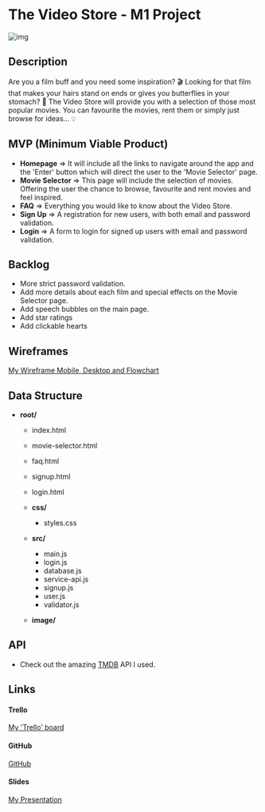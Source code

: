 # The Video Store - M1 Project

![img](https://lh3.googleusercontent.com/Z9Tcpu7ziJA4swGvUFSS5pEA-JleC5i3M0txIOxjN2U7sGDfaRQ6VBBVjJiBKB3pvxllyn3z9OpX5F7qVbJVGlu240U5JR7o39NI02Sr17bXiH15KDx3R8TO7_nMv32bk8KIIGyF_UE)

## Description

Are you a film buff and you need some inspiration? 🎬 Looking for that film that makes your hairs stand on ends or gives you butterflies in your stomach? 🦋 The Video Store will provide you with a selection of those most popular movies. You can favourite the movies, rent them or simply just browse for ideas... 💡



## MVP (Minimum Viable Product)

- **Homepage** => It will include all the links to navigate around the app and the 'Enter' button which will direct the user to the 'Movie Selector' page.
- **Movie Selector** => This page will include the selection of movies. Offering the user the chance to browse, favourite and rent movies and feel inspired. 
- **FAQ** => Everything you would like to know about the Video Store.
- **Sign Up** => A registration for new users, with both email and password validation.
- **Login** => A form to login for signed up users with email and password validation.

## Backlog

- More strict password validation.
- Add more details about each film and special effects on the Movie Selector page.
- Add speech bubbles on the main page.
- Add star ratings 
- Add clickable hearts

## Wireframes

[My Wireframe Mobile, Desktop and Flowchart](https://www.figma.com/file/RStAiIeFMpl2eAKoACSoQi/Movies?node-id=11%3A4)

## Data Structure

- **root/**
  - index.html
  
  - movie-selector.html
  
  - faq.html
  
  - signup.html
  
  - login.html
  
  - **css/**
    
    - styles.css
    
  - **src/**
    - main.js
    - login.js
    - database.js
    - service-api.js
    - signup.js
    - user.js
    - validator.js
    
  - **image/**
  
    

## API

- Check out the amazing [TMDB](https://www.themoviedb.org/documentation/api) API I used.

## Links

#### Trello

[My 'Trello' board](https://trello.com/invite/b/IwdKp5UT/b940bec81f72e38a5c02a215ba972628/the-video-store)

#### GitHub

[GitHub](https://lucy-quinn.github.io/The-Video-Store-m1-Project/index.html)

#### Slides

[My Presentation](https://docs.google.com/presentation/d/1F-PdNsJmjabwMq-VyG6BAo5WuVEW0Zpd10n-FvocQLk/edit#slide=id.p)



